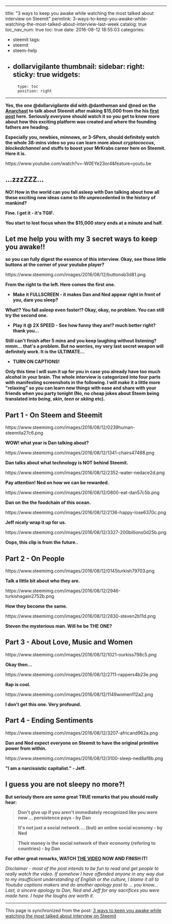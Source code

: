 
---
title: "3 ways to keep you awake while watching  the most talked about interview on Steemit"
permlink: 3-ways-to-keep-you-awake-while-watching-the-most-talked-about-interview-last-week
catalog: true
toc_nav_num: true
toc: true
date: 2016-08-12 18:55:03
categories:
- steemit
tags:
- steemit
- steem-help
- dollarvigilante
thumbnail: 
sidebar:
    right:
        sticky: true
widgets:
    -
        type: toc
        position: right
---


<html>
<p><strong>Yes, the one @dollarvigilante did with @dantheman and @ned on the </strong><a href="https://www.youtube.com/user/TheAnarchast" rel="noopener"><strong>Anarchast</strong></a><strong> to talk about Steemit after making $15,000 from the his </strong><a href="https://steemit.com/introduceyourself/@dollarvigilante/the-dollar-vigilante-is-now-on-steemit"><strong>first post</strong></a><strong> here.&nbsp;Seriously everyone should watch it so you get to know more about how this exciting platform was created and where the founding fathers are heading.&nbsp;</strong></p>
<p><strong>Especially you, newbies, minnows, or 3-SPers, should definitely watch the whole 38-mins video so you can learn more about </strong><em><strong>cryptococcus</strong></em><strong>, </strong><em><strong>blockedchannel</strong></em><strong> and stuffs to boost your MrKrabs career here on Steemit. Here it is.</strong></p>
<p>https://www.youtube.com/watch?v=-W0EYe23or4&amp;feature=youtu.be</p>
<h2><strong>...zzzZZZ...&nbsp;</strong></h2>
<p><strong>NO! How in the world can you fall asleep with Dan talking about how all these exciting new ideas came to life unprecedented in the history of mankind?</strong></p>
<p><strong>Fine. I get it - it's TGIF.</strong></p>
<p><strong>You start to lost focus when the $15,000 story ends at a minute and half.&nbsp;</strong></p>
<h2><strong>Let me help you with my 3 secret ways to keep you awake!!</strong></h2>
<p><strong>so you can fully digest the essence of this interview. Okay, see those little buttons at the corner of your youtube player?</strong></p>
<p>https://www.steemimg.com/images/2016/08/12/buttonsb3d81.png</p>
<p><strong>From the right to the left. Here comes the first one.</strong></p>
<ul>
  <li><strong>Make it FULLSCREEN - it makes Dan and Ned appear right in front of you, dare you sleep?</strong></li>
</ul>
<p><strong>What!? You fall asleep even faster!? Okay, okay, no problem. You can still try the second one.</strong></p>
<ul>
  <li><strong>Play it @ 2X SPEED - See how funny they are!? much better right? thank you...</strong></li>
</ul>
<p><strong>Still can't finish after 5 mins and you keep laughing without listening? mmm… that's a problem. But no worries, my very last secret weapon will definitely work. It is the ULTIMATE...</strong></p>
<ul>
  <li><strong>TURN ON CAPTIONS!&nbsp;</strong></li>
</ul>
<p><strong>Only this time I will sum it up for you in case you already have too much alcohol in your brain. The whole interview is categorized into four parts with manifesting screenshots in the following. I will make it a little more "relaxing" so you can learn new things with ease and share with your friends when you party tonight (No, no cheap jokes about Steem being translated into </strong><em><strong>being</strong></em><strong>, </strong><em><strong>skin</strong></em><strong>, </strong><em><strong>teen</strong></em><strong> or </strong><em><strong>skiing</strong></em><strong> etc).</strong></p>
<h2>Part 1 - On Steem and Steemit&nbsp;</h2>
<p>https://www.steemimg.com/images/2016/08/12/0239human-steemita27c6.png</p>
<p><strong>WOW! what year is Dan talking about?</strong></p>
<p>https://www.steemimg.com/images/2016/08/12/1341-chairs47488.png</p>
<p><strong>Dan talks about what technology is NOT behind Steemit.&nbsp;</strong></p>
<p>https://www.steemimg.com/images/2016/08/12/2352-water-nedace2d.png</p>
<p><strong>Pay attention! Ned on how we can be rewarded.</strong></p>
<p>https://www.steemimg.com/images/2016/08/12/0800-eat-dan57c5b.png</p>
<p><strong>Dan on the the foodchain of this ocean.</strong></p>
<p>https://www.steemimg.com/images/2016/08/12/2136-happy-lose6370c.png</p>
<p><strong>Jeff nicely wrap it up for us.</strong></p>
<p>https://www.steemimg.com/images/2016/08/12/3327-200billions0d25b.png</p>
<p><strong>Oops, this clip is from the future..</strong></p>
<h2>Part 2 - On People</h2>
<p>https://www.steemimg.com/images/2016/08/12/0145turkish79703.png</p>
<p><strong>Talk a little bit about who they are.</strong></p>
<p>https://www.steemimg.com/images/2016/08/12/2946-turkishagain2752b.png</p>
<p><strong>How they become the same.</strong></p>
<p>https://www.steemimg.com/images/2016/08/12/2830-steven2b11d.png</p>
<p><strong>Steven the mysterious man. Will he be THE ONE?</strong></p>
<h2>Part 3 - About Love, Music and Women</h2>
<p>https://www.steemimg.com/images/2016/08/12/1021-ourkiss798c5.png</p>
<p><strong>Okay then...</strong></p>
<p>https://www.steemimg.com/images/2016/08/12/2711-rappers4b23e.png</p>
<p><strong>Rap is cool.</strong></p>
<p>https://www.steemimg.com/images/2016/08/12/1149women112a2.png</p>
<p><strong>I don't get this one. Very profound.</strong></p>
<h2>Part 4 - Ending Sentiments</h2>
<p>https://www.steemimg.com/images/2016/08/12/3207-africand962a.png</p>
<p><strong>Dan and Ned expect everyone on Steemit to have the original primitive power from within.</strong></p>
<p>https://www.steemimg.com/images/2016/08/12/3100-sleep-ned8af8b.png</p>
<p><strong>"I am a narcissistic capitalist." - Jeff.&nbsp;</strong></p>
<h2><strong>I guess you are not sleepy no more?!</strong></h2>
<p><strong>But seriouly there are some great TRUE remarks that you should really hear:</strong></p>
<blockquote><strong>Don't give up if you aren't immediately recognized like you were now ... persistence pays - by Dan</strong></blockquote>
<blockquote><strong>It's not just a social network ... (but) an online social economy - by Ned</strong></blockquote>
<blockquote><strong>Their money is the social network of their economy (refering to countries) - by Dan</strong></blockquote>
<p><strong>For other great remarks, WATCH </strong><a href="https://www.youtube.com/watch?v=-W0EYe23or4&amp;feature=youtu.be"><strong>THE VIDEO</strong></a><strong> NOW AND FINISH IT!</strong></p>
<p><em>Disclaimer - most of the post intends to be fun to read and get people to really watch the video. If somehow I have offended anyone in any way due to my insufficient understanding of English or the culture, I blame it all to Youtube captions makers and do another apology post to ... you know... Last, a sincere apology to Dan, Ned and Jeff for any sacrifices you were made here. I hope the laughs are worth it.</em></p>
</html>

- - -

This page is synchronized from the post: [3 ways to keep you awake while watching  the most talked about interview on Steemit](https://steemit.com/@deanliu/3-ways-to-keep-you-awake-while-watching-the-most-talked-about-interview-last-week)
